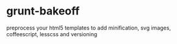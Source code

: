 grunt-bakeoff
=============

preprocess your html5 templates to add minification, svg images, coffeescript, lesscss and versioning 
